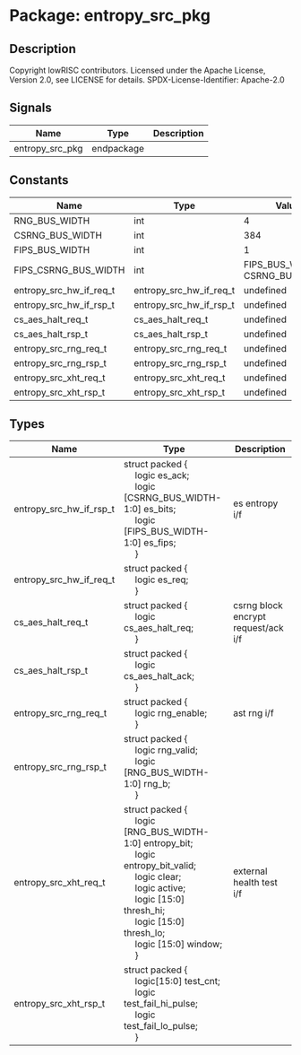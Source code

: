 # Package: entropy_src_pkg

## Description

Copyright lowRISC contributors.
 Licensed under the Apache License, Version 2.0, see LICENSE for details.
 SPDX-License-Identifier: Apache-2.0
 

## Signals

| Name            | Type       | Description |
| --------------- | ---------- | ----------- |
| entropy_src_pkg | endpackage |             |
## Constants

| Name                    | Type                    | Value                            | Description |
| ----------------------- | ----------------------- | -------------------------------- | ----------- |
| RNG_BUS_WIDTH           | int                     | 4                                |             |
| CSRNG_BUS_WIDTH         | int                     | 384                              |             |
| FIPS_BUS_WIDTH          | int                     | 1                                |             |
| FIPS_CSRNG_BUS_WIDTH    | int                     | FIPS_BUS_WIDTH + CSRNG_BUS_WIDTH |             |
| entropy_src_hw_if_req_t | entropy_src_hw_if_req_t | undefined                        |             |
| entropy_src_hw_if_rsp_t | entropy_src_hw_if_rsp_t | undefined                        |             |
| cs_aes_halt_req_t       | cs_aes_halt_req_t       | undefined                        |             |
| cs_aes_halt_rsp_t       | cs_aes_halt_rsp_t       | undefined                        |             |
| entropy_src_rng_req_t   | entropy_src_rng_req_t   | undefined                        |             |
| entropy_src_rng_rsp_t   | entropy_src_rng_rsp_t   | undefined                        |             |
| entropy_src_xht_req_t   | entropy_src_xht_req_t   | undefined                        |             |
| entropy_src_xht_rsp_t   | entropy_src_xht_rsp_t   | undefined                        |             |
## Types

| Name                    | Type                                                                                                                                                                                                                                                                                                                                                                                                                                                                                                            | Description                          |
| ----------------------- | --------------------------------------------------------------------------------------------------------------------------------------------------------------------------------------------------------------------------------------------------------------------------------------------------------------------------------------------------------------------------------------------------------------------------------------------------------------------------------------------------------------- | ------------------------------------ |
| entropy_src_hw_if_rsp_t | struct packed {<br><span style="padding-left:20px">     logic es_ack;<br><span style="padding-left:20px">     logic [CSRNG_BUS_WIDTH-1:0] es_bits;<br><span style="padding-left:20px">     logic [FIPS_BUS_WIDTH-1:0] es_fips;<br><span style="padding-left:20px">   }                                                                                                                                                                                                                                          | es entropy i/f                       |
| entropy_src_hw_if_req_t | struct packed {<br><span style="padding-left:20px">     logic es_req;<br><span style="padding-left:20px">   }                                                                                                                                                                                                                                                                                                                                                                                                   |                                      |
| cs_aes_halt_req_t       | struct packed {<br><span style="padding-left:20px">     logic cs_aes_halt_req;<br><span style="padding-left:20px">   }                                                                                                                                                                                                                                                                                                                                                                                          | csrng block encrypt request/ack i/f  |
| cs_aes_halt_rsp_t       | struct packed {<br><span style="padding-left:20px">     logic cs_aes_halt_ack;<br><span style="padding-left:20px">   }                                                                                                                                                                                                                                                                                                                                                                                          |                                      |
| entropy_src_rng_req_t   | struct packed {<br><span style="padding-left:20px">     logic rng_enable;<br><span style="padding-left:20px">   }                                                                                                                                                                                                                                                                                                                                                                                               | ast rng i/f                          |
| entropy_src_rng_rsp_t   | struct packed {<br><span style="padding-left:20px">     logic rng_valid;<br><span style="padding-left:20px">     logic [RNG_BUS_WIDTH-1:0] rng_b;<br><span style="padding-left:20px">   }                                                                                                                                                                                                                                                                                                                       |                                      |
| entropy_src_xht_req_t   | struct packed {<br><span style="padding-left:20px">     logic [RNG_BUS_WIDTH-1:0] entropy_bit;<br><span style="padding-left:20px">     logic entropy_bit_valid;<br><span style="padding-left:20px">     logic clear;<br><span style="padding-left:20px">     logic active;<br><span style="padding-left:20px">     logic [15:0] thresh_hi;<br><span style="padding-left:20px">     logic [15:0] thresh_lo;<br><span style="padding-left:20px">     logic [15:0] window;<br><span style="padding-left:20px">   } | external health test i/f             |
| entropy_src_xht_rsp_t   | struct packed {<br><span style="padding-left:20px">     logic[15:0] test_cnt;<br><span style="padding-left:20px">     logic test_fail_hi_pulse;<br><span style="padding-left:20px">     logic test_fail_lo_pulse;<br><span style="padding-left:20px">   }                                                                                                                                                                                                                                                       |                                      |
